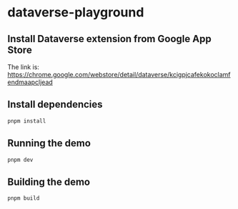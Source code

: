 # dataverse-playground

## Install Dataverse extension from Google App Store 
The link is: https://chrome.google.com/webstore/detail/dataverse/kcigpjcafekokoclamfendmaapcljead

## Install dependencies

```bash
pnpm install
```

## Running the demo

```bash
pnpm dev
```

## Building the demo

```bash
pnpm build
```
